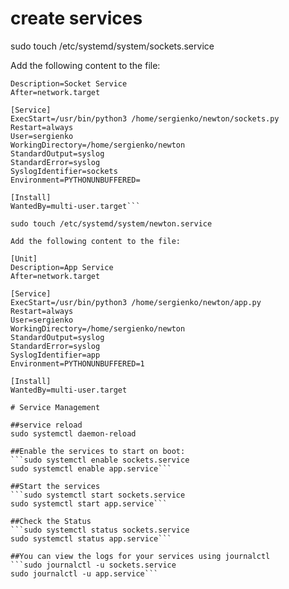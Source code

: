 # create services
sudo touch /etc/systemd/system/sockets.service

Add the following content to the file:

```[Unit]
Description=Socket Service
After=network.target

[Service]
ExecStart=/usr/bin/python3 /home/sergienko/newton/sockets.py
Restart=always
User=sergienko
WorkingDirectory=/home/sergienko/newton
StandardOutput=syslog
StandardError=syslog
SyslogIdentifier=sockets
Environment=PYTHONUNBUFFERED=

[Install]
WantedBy=multi-user.target```

sudo touch /etc/systemd/system/newton.service

Add the following content to the file:

[Unit]
Description=App Service
After=network.target

[Service]
ExecStart=/usr/bin/python3 /home/sergienko/newton/app.py
Restart=always
User=sergienko
WorkingDirectory=/home/sergienko/newton
StandardOutput=syslog
StandardError=syslog
SyslogIdentifier=app
Environment=PYTHONUNBUFFERED=1

[Install]
WantedBy=multi-user.target

# Service Management

##service reload
sudo systemctl daemon-reload

##Enable the services to start on boot:
```sudo systemctl enable sockets.service
sudo systemctl enable app.service```

##Start the services
```sudo systemctl start sockets.service
sudo systemctl start app.service```

##Check the Status
```sudo systemctl status sockets.service
sudo systemctl status app.service```

##You can view the logs for your services using journalctl
```sudo journalctl -u sockets.service
sudo journalctl -u app.service```
